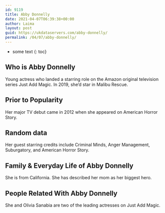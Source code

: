 ```yaml
---
id: 9119
title: Abby Donnelly
date: 2021-04-07T06:39:38+00:00
author: Laima
layout: post
guid: https://ukdataservers.com/abby-donnelly/
permalink: /04/07/abby-donnelly/
---
```


* some text
{: toc}


## Who is Abby Donnelly
                  
                  
                  
Young actress who landed a starring role on the Amazon original television series Just Add Magic. In 2019, she&#8217;d star in Malibu Rescue.
                  
              
            
              
            
                
                
                
## Prior to Popularity
                  
                  
                  
Her major TV debut came in 2012 when she appeared on American Horror Story.
                  
              
            
              
            
                
                
                
## Random data
                  
                  
                  
Her guest starring credits include Criminal Minds, Anger Management, Suburgatory, and American Horror Story.
                  
              
            
              
            
                
                
                
## Family & Everyday Life of Abby Donnelly
                  
                  
                  
She is from California. She has described her mom as her biggest hero.
                  
              
            
              
            
                
                
                
## People Related With Abby Donnelly
                  
                  
                  
She and Olivia Sanabia are two of the leading actresses on Just Add Magic.
                  
              
            
              
            
                
              
            
              
              
            
            
              
            
          
          
          